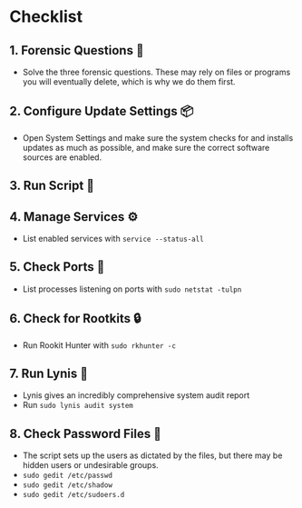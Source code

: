 # Checklist
## 1. Forensic Questions 🔎
* Solve the three forensic questions. These may rely on files or programs you will eventually delete, which is why we do them first.
## 2. Configure Update Settings 📦
* Open System Settings and make sure the system checks for and installs updates as much as possible, and make sure the correct software sources are enabled.
## 3. Run Script 📜
## 4. Manage Services ⚙️
* List enabled services with `service --status-all`
## 5. Check Ports 🚤
* List processes listening on ports with `sudo netstat -tulpn`
## 6. Check for Rootkits 🔒
* Run Rookit Hunter with `sudo rkhunter -c`
## 7. Run Lynis 📝
* Lynis gives an incredibly comprehensive system audit report
* Run `sudo lynis audit system`
## 8. Check Password Files 🔑
* The script sets up the users as dictated by the files, but there may be hidden users or undesirable groups.
* `sudo gedit /etc/passwd`
* `sudo gedit /etc/shadow`
* `sudo gedit /etc/sudoers.d`